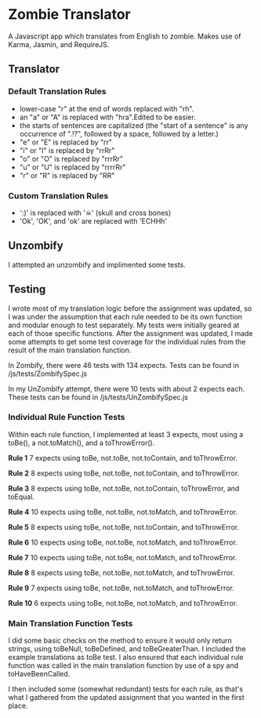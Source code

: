# Zombie Translator

A Javascript app which translates from English to zombie. Makes use of Karma, Jasmin, and RequireJS.


## Translator
### Default Translation Rules
- lower-case "r" at the end of words replaced with "rh".
- an "a" or "A" is replaced with "hra".Edited to be easier. 
- the starts of sentences are capitalized (the "start of a sentence" is any occurrence of ".!?", followed by a space, followed by a letter.)
- "e" or "E" is replaced by "rr"
- "i" or "I" is replaced by "rrRr"
- "o" or "O" is replaced by "rrrRr"
- "u" or "U" is replaced by "rrrrRr"
- "r" or "R" is replaced by "RR"

### Custom Translation Rules
- ':)' is replaced with '☠' (skull and cross bones)
- 'Ok', 'OK', and 'ok' are replaced with 'ECHHh'

## Unzombify
I attempted an unzombify and implimented some tests.

## Testing
I wrote most of my translation logic before the assignment was updated, so I was under the assumption that each rule needed to be its own function and modular enough to test separately. My tests were initially geared at each of those specific functions. After the assignment was updated, I made some attempts to get some test coverage for the individual rules from the result of the main translation function.

In Zombify, there were 46 tests with 134 expects. Tests can be found in /js/tests/ZombifySpec.js

In my UnZombify attempt, there were 10 tests with about 2 expects each. These tests can be found in /js/tests/UnZombifySpec.js

### Individual Rule Function Tests

Within each rule function, I implemented at least 3 expects, most using a toBe(), a not.toMatch(), and a toThrowError().

**Rule 1**
7 expects using toBe, not.toBe, not.toContain, and toThrowError.

**Rule 2**
8 expects using toBe, not.toBe, not.toContain, and toThrowError.

**Rule 3**
8 expects using toBe, not.toBe, not.toContain, toThrowError, and toEqual.

**Rule 4**
10 expects using toBe, not.toBe, not.toMatch, and toThrowError.

**Rule 5**
8 expects using toBe, not.toBe, not.toContain, and toThrowError.

**Rule 6**
10 expects using toBe, not.toBe, not.toMatch, and toThrowError.

**Rule 7**
10 expects using toBe, not.toBe, not.toMatch, and toThrowError.

**Rule 8**
8 expects using toBe, not.toBe, not.toMatch, and toThrowError.

**Rule 9**
7 expects using toBe, not.toBe, not.toMatch, and toThrowError.

**Rule 10**
6 expects using toBe, not.toBe, not.toMatch, and toThrowError.

### Main Translation Function Tests

I did some basic checks on the method to ensure it would only return strings, using toBeNull, toBeDefined, and toBeGreaterThan. I included the example translations as toBe test. I also ensured that each individual rule function was called in the main translation function by use of a spy and toHaveBeenCalled.

I then included some (somewhat redundant) tests for each rule, as that's what I gathered from the updated assignment that you wanted in the first place.